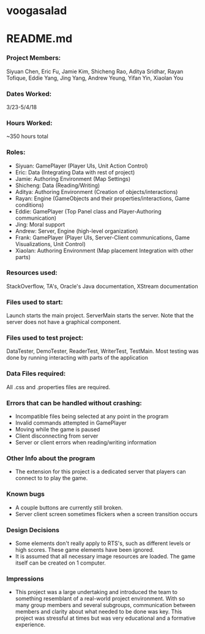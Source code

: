 # voogasalad

README.md
===
### Project Members:
Siyuan Chen, Eric Fu, Jamie Kim, Shicheng Rao, Aditya Sridhar, Rayan Tofique, Eddie Yang, Jing Yang, Andrew Yeung, Yifan Yin, Xiaolan You
### Dates Worked:
3/23-5/4/18
### Hours Worked:
~350 hours total
### Roles:
* Siyuan: GamePlayer (Player UIs, Unit Action Control)
* Eric: Data (Integrating Data with rest of project)
* Jamie: Authoring Environment (Map Settings)
* Shicheng: Data (Reading/Writing)
* Aditya: Authoring Environment (Creation of objects/interactions)
* Rayan: Engine (GameObjects and their properties/interactions, Game conditions)
* Eddie: GamePlayer (Top Panel class and Player-Authoring communication) 
* Jing: Moral support
* Andrew: Server, Engine (high-level organization)
* Frank: GamePlayer (Player UIs, Server-Client communications, Game Visualizations, Unit Control) 
* Xiaolan: Authoring Environment (Map placement Integration with other parts)

### Resources used:
StackOverflow, TA's, Oracle's Java documentation, XStream documentation
### Files used to start:
Launch starts the main project. ServerMain starts the server.
Note that the server does not have a graphical component.
### Files used to test project:
DataTester, DemoTester, ReaderTest, WriterTest, TestMain. Most testing was done by running interacting with parts of the application
### Data Files required:
All .css and .properties files are required.
### Errors that can be handled without crashing:
* Incompatible files being selected at any point in the program
* Invalid commands attempted in GamePlayer
* Moving while the game is paused
* Client disconnecting from server
* Server or client errors when reading/writing information

### Other Info about the program
* The extension for this project is a dedicated server that players can connect to to play the game.

### Known bugs
* A couple buttons are currently still broken.
* Server client screen sometimes flickers when a screen transition occurs

### Design Decisions
* Some elements don't really apply to RTS's, such as different levels or high scores. These game elements have been ignored.
* It is assumed that all necessary image resources are loaded. The game itself can be created on 1 computer.

### Impressions
* This project was a large undertaking and introduced the team to something resemblant of a real-world project environment. With so many group members and several subgroups, communication between members and clarity about what needed to be done was key. This project was stressful at times but was very educational and a formative experience.


